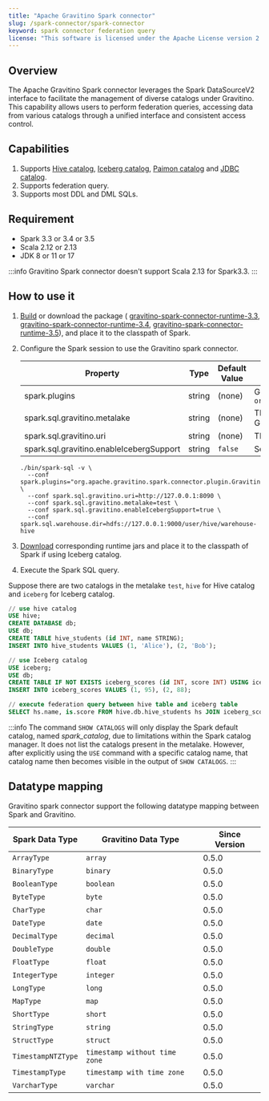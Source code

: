```yaml
---
title: "Apache Gravitino Spark connector"
slug: /spark-connector/spark-connector
keyword: spark connector federation query 
license: "This software is licensed under the Apache License version 2."
---
```


## Overview

The Apache Gravitino Spark connector leverages the Spark DataSourceV2 interface
to facilitate the management of diverse catalogs under Gravitino.
This capability allows users to perform federation queries,
accessing data from various catalogs through a unified interface and consistent access control.

## Capabilities

1. Supports [Hive catalog](./spark-catalog-hive.md),
   [Iceberg catalog](./spark-catalog-iceberg.md),
   [Paimon catalog](./spark-catalog-paimon.md) and
   [JDBC catalog](./spark-catalog-jdbc.md).
1. Supports federation query.
1. Supports most DDL and DML SQLs.

## Requirement

* Spark 3.3 or 3.4 or 3.5
* Scala 2.12 or 2.13
* JDK 8 or 11 or 17

:::info
Gravitino Spark connector doesn't support Scala 2.13 for Spark3.3.
:::

## How to use it

1. [Build](../../develop/how-to-build.md) or download the package (
   [gravitino-spark-connector-runtime-3.3](https://mvnrepository.com/artifact/org.apache.gravitino/gravitino-spark-connector-runtime-3.3),
   [gravitino-spark-connector-runtime-3.4](https://mvnrepository.com/artifact/org.apache.gravitino/gravitino-spark-connector-runtime-3.4),
   [gravitino-spark-connector-runtime-3.5](https://mvnrepository.com/artifact/org.apache.gravitino/gravitino-spark-connector-runtime-3.5)),
   and place it to the classpath of Spark.
1. Configure the Spark session to use the Gravitino spark connector.

   | Property                                 | Type   | Default Value | Description                                                                                     | Required | Since Version |
   |------------------------------------------|--------|---------------|-------------------------------------------------------------------------------------------------|----------|---------------|
   | spark.plugins                            | string | (none)        | Gravitino spark plugin name, `org.apache.gravitino.spark.connector.plugin.GravitinoSparkPlugin` | Yes      | 0.5.0         |
   | spark.sql.gravitino.metalake             | string | (none)        | The metalake name that spark connector used to request to Gravitino.                            | Yes      | 0.5.0         |
   | spark.sql.gravitino.uri                  | string | (none)        | The uri of Gravitino server address.                                                            | Yes      | 0.5.0         |
   | spark.sql.gravitino.enableIcebergSupport | string | `false`       | Set to `true` to use Iceberg catalog.                                                           | No       | 0.5.1         |

   ```shell
   ./bin/spark-sql -v \
     --conf spark.plugins="org.apache.gravitino.spark.connector.plugin.GravitinoSparkPlugin" \
     --conf spark.sql.gravitino.uri=http://127.0.0.1:8090 \
     --conf spark.sql.gravitino.metalake=test \
     --conf spark.sql.gravitino.enableIcebergSupport=true \
     --conf spark.sql.warehouse.dir=hdfs://127.0.0.1:9000/user/hive/warehouse-hive
   ```

1. [Download](https://iceberg.apache.org/releases/) corresponding runtime jars
   and place it to the classpath of Spark if using Iceberg catalog.

1. Execute the Spark SQL query. 

Suppose there are two catalogs in the metalake `test`,
`hive` for Hive catalog and `iceberg` for Iceberg catalog. 

```sql
// use hive catalog
USE hive;
CREATE DATABASE db;
USE db;
CREATE TABLE hive_students (id INT, name STRING);
INSERT INTO hive_students VALUES (1, 'Alice'), (2, 'Bob');

// use Iceberg catalog
USE iceberg;
USE db;
CREATE TABLE IF NOT EXISTS iceberg_scores (id INT, score INT) USING iceberg;
INSERT INTO iceberg_scores VALUES (1, 95), (2, 88);

// execute federation query between hive table and iceberg table
SELECT hs.name, is.score FROM hive.db.hive_students hs JOIN iceberg_scores is ON hs.id = is.id;
```

:::info
The command `SHOW CATALOGS` will only display the Spark default catalog, named *spark_catalog*,
due to limitations within the Spark catalog manager.
It does not list the catalogs present in the metalake.
However, after explicitly using the `USE` command with a specific catalog name,
that catalog name then becomes visible in the output of `SHOW CATALOGS`.
:::

## Datatype mapping

Gravitino spark connector support the following datatype mapping between Spark and Gravitino.

| Spark Data Type    | Gravitino Data Type           | Since Version |
|--------------------|-------------------------------|---------------|
| `ArrayType`        | `array`                       | 0.5.0         |
| `BinaryType`       | `binary`                      | 0.5.0         |
| `BooleanType`      | `boolean`                     | 0.5.0         |
| `ByteType`         | `byte`                        | 0.5.0         |
| `CharType`         | `char`                        | 0.5.0         |
| `DateType`         | `date`                        | 0.5.0         |
| `DecimalType`      | `decimal`                     | 0.5.0         |
| `DoubleType`       | `double`                      | 0.5.0         |
| `FloatType`        | `float`                       | 0.5.0         |
| `IntegerType`      | `integer`                     | 0.5.0         |
| `LongType`         | `long`                        | 0.5.0         |
| `MapType`          | `map`                         | 0.5.0         |
| `ShortType`        | `short`                       | 0.5.0         |
| `StringType`       | `string`                      | 0.5.0         |
| `StructType`       | `struct`                      | 0.5.0         |
| `TimestampNTZType` | `timestamp without time zone` | 0.5.0         |
| `TimestampType`    | `timestamp with time zone`    | 0.5.0         |
| `VarcharType`      | `varchar`                     | 0.5.0         |


